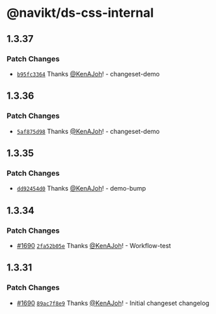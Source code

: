 # @navikt/ds-css-internal

## 1.3.37

### Patch Changes

- [`b95fc3364`](https://github.com/navikt/Designsystemet/commit/b95fc336490b7da4a0a2ba4a8a8a2bfceb691402) Thanks [@KenAJoh](https://github.com/KenAJoh)! - changeset-demo

## 1.3.36

### Patch Changes

- [`5af875d98`](https://github.com/navikt/Designsystemet/commit/5af875d98133603eb6cdc8e83f2182d7087ba034) Thanks [@KenAJoh](https://github.com/KenAJoh)! - changeset-demo

## 1.3.35

### Patch Changes

- [`dd92454d0`](https://github.com/navikt/Designsystemet/commit/dd92454d052386582cfbae28c3248886d70f6367) Thanks [@KenAJoh](https://github.com/KenAJoh)! - demo-bump

## 1.3.34

### Patch Changes

- [#1690](https://github.com/navikt/Designsystemet/pull/1690) [`2fa52b05e`](https://github.com/navikt/Designsystemet/commit/2fa52b05e75ef518f0725ef33ca1890c1b683313) Thanks [@KenAJoh](https://github.com/KenAJoh)! - Workflow-test

## 1.3.31

### Patch Changes

- [#1690](https://github.com/navikt/Designsystemet/pull/1690) [`89ac7f8e9`](https://github.com/navikt/Designsystemet/commit/89ac7f8e9200133170562608e3cbba9b8b6d1abe) Thanks [@KenAJoh](https://github.com/KenAJoh)! - Initial changeset changelog
